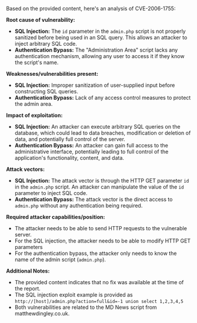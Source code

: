 Based on the provided content, here's an analysis of CVE-2006-1755:

**Root cause of vulnerability:**

*   **SQL Injection:** The `id` parameter in the `admin.php` script is not properly sanitized before being used in an SQL query. This allows an attacker to inject arbitrary SQL code.
*   **Authentication Bypass:** The "Administration Area" script lacks any authentication mechanism, allowing any user to access it if they know the script's name.

**Weaknesses/vulnerabilities present:**

*   **SQL Injection:** Improper sanitization of user-supplied input before constructing SQL queries.
*   **Authentication Bypass:** Lack of any access control measures to protect the admin area.

**Impact of exploitation:**

*   **SQL Injection:** An attacker can execute arbitrary SQL queries on the database, which could lead to data breaches, modification or deletion of data, and potentially full control of the server.
*   **Authentication Bypass:** An attacker can gain full access to the administrative interface, potentially leading to full control of the application's functionality, content, and data.

**Attack vectors:**

*   **SQL Injection:** The attack vector is through the HTTP GET parameter `id` in the `admin.php` script. An attacker can manipulate the value of the `id` parameter to inject SQL code.
*   **Authentication Bypass:** The attack vector is the direct access to `admin.php` without any authentication being required.

**Required attacker capabilities/position:**

*   The attacker needs to be able to send HTTP requests to the vulnerable server.
*   For the SQL injection, the attacker needs to be able to modify HTTP GET parameters
*   For the authentication bypass, the attacker only needs to know the name of the admin script (`admin.php`).

**Additional Notes:**
* The provided content indicates that no fix was available at the time of the report.
* The SQL injection exploit example is provided as `http://[host]/admin.php?action=full&id=-1 union select 1,2,3,4,5`
* Both vulnerabilities are related to the MD News script from matthewdingley.co.uk.